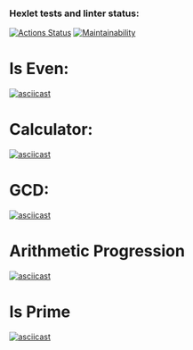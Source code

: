 ### Hexlet tests and linter status:
[![Actions Status](https://github.com/IxxyDev/java-project-lvl1/workflows/hexlet-check/badge.svg)](https://github.com/IxxyDev/java-project-lvl1/actions)
[![Maintainability](https://api.codeclimate.com/v1/badges/d8f5a61f67524eecff0a/maintainability)](https://codeclimate.com/github/IxxyDev/java-project-lvl1/maintainability)

# Is Even:
[![asciicast](https://asciinema.org/a/xtvetH05Y7qdQ4Eo6tBxfIBe8.svg)](https://asciinema.org/a/xtvetH05Y7qdQ4Eo6tBxfIBe8)

# Calculator:
[![asciicast](https://asciinema.org/a/xtvetH05Y7qdQ4Eo6tBxfIBe8.svg)](https://asciinema.org/a/OgT3GoJzxMRoYMcKD6RIoaaME)

# GCD:
[![asciicast](https://asciinema.org/a/xtvetH05Y7qdQ4Eo6tBxfIBe8.svg)](https://asciinema.org/a/mxIVEYVzSHXYovm6YizP4Klvu)

# Arithmetic Progression
[![asciicast](https://asciinema.org/a/xtvetH05Y7qdQ4Eo6tBxfIBe8.svg)](https://asciinema.org/a/M45AclcrgkBlmaypaa80snrVS)

# Is Prime
[![asciicast](https://asciinema.org/a/xtvetH05Y7qdQ4Eo6tBxfIBe8.svg)](https://asciinema.org/a/JkXbCFwJN8dXQ5mMVYjgvkzmH)

